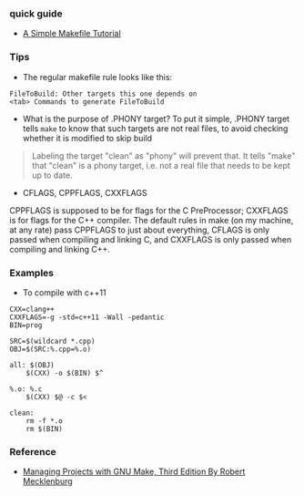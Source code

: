 ### quick guide
- [A Simple Makefile Tutorial](http://www.cs.colby.edu/maxwell/courses/tutorials/maketutor/)

### Tips
* The regular makefile rule looks like this:
```
FileToBuild: Other targets this one depends on
<tab> Commands to generate FileToBuild
```
- What is the purpose of .PHONY target?
To put it simple, .PHONY target tells `make` to know that such targets are not real files,
to avoid checking whether it is modified to skip build
> Labeling the target "clean" as "phony" will prevent that. It tells "make" that "clean" is a phony target, i.e. not a real file that needs to be kept up to date.

* CFLAGS, CPPFLAGS, CXXFLAGS

CPPFLAGS is supposed to be for flags for the C PreProcessor; CXXFLAGS is for flags for the C++ compiler.
The default rules in make (on my machine, at any rate) pass CPPFLAGS to just about everything, CFLAGS is only passed when compiling and linking C, and CXXFLAGS is only passed when compiling and linking C++.

### Examples
* To compile with c++11

```
CXX=clang++
CXXFLAGS=-g -std=c++11 -Wall -pedantic
BIN=prog

SRC=$(wildcard *.cpp)
OBJ=$(SRC:%.cpp=%.o)

all: $(OBJ)
    $(CXX) -o $(BIN) $^

%.o: %.c
    $(CXX) $@ -c $<

clean:
    rm -f *.o
    rm $(BIN)
```

### Reference
- [Managing Projects with GNU Make, Third Edition By Robert Mecklenburg][1]

[1]: http://www.oreilly.com/openbook/make3/book/index.csp